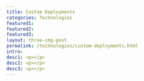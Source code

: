```yaml
---
title: Custom Deployments
categories: Technologies
featured1:
featured2:
featured3:
layout: three-img-post
permalink: /technologies/custom-deployments.html
intro:
desc1: <p></p>
desc2: <p></p>
desc3: <p></p>
---
```


